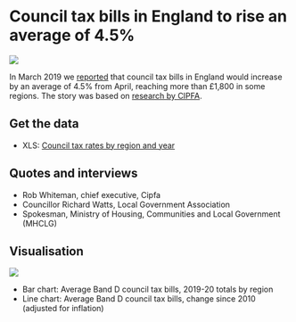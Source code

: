 # Council tax bills in England to rise an average of 4.5%

![](https://ichef.bbci.co.uk/news/624/cpsprodpb/3492/production/_105885431_regionalctax-nc.png)

In March 2019 we [reported](https://www.bbc.co.uk/news/uk-england-47442652) that council tax bills in England would increase by an average of 4.5% from April, reaching more than £1,800 in some regions. The story was based on [research by CIPFA](https://www.cipfastats.net/news/newsstory.asp?content=17324).

## Get the data

* XLS: [Council tax rates by region and year](https://github.com/BBC-Data-Unit/counciltaxrises/blob/master/counciltaxBBCTable_regions.xlsx)

## Quotes and interviews

* Rob Whiteman, chief executive, Cipfa
* Councillor Richard Watts, Local Government Association
* Spokesman, Ministry of Housing, Communities and Local Government (MHCLG)

## Visualisation

![](https://ichef.bbci.co.uk/news/624/cpsprodpb/11B0A/production/_105885427_counciltaxadjust2-nc.png)

* Bar chart: Average Band D council tax bills, 2019-20 totals by region
* Line chart: Average Band D council tax bills, change since 2010 (adjusted for inflation)
